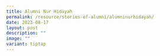 ```yaml
---
title: Alumni Nur Hidayah
permalink: /resource/stories-of-alumni/alumninurhidayah/
date: 2023-08-17
layout: post
description: ""
image: ""
variant: tiptap
---
```

